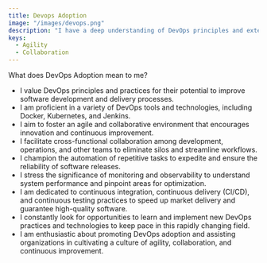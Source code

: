 ```yaml
---
title: Devops Adoption
image: "/images/devops.png"
description: "I have a deep understanding of DevOps principles and extensive experience with various DevOps tools and technologies, including Docker, Kubernetes, and Jenkins. I am dedicated to promoting a DevOps culture and driving organizational agility through effective collaboration."
keys:
  - Agility
  - Collaboration
---
```



What does DevOps Adoption mean to me?
- I value DevOps principles and practices for their potential to improve software development and delivery processes.
- I am proficient in a variety of DevOps tools and technologies, including Docker, Kubernetes, and Jenkins.
- I aim to foster an agile and collaborative environment that encourages innovation and continuous improvement.
- I facilitate cross-functional collaboration among development, operations, and other teams to eliminate silos and streamline workflows.
- I champion the automation of repetitive tasks to expedite and ensure the reliability of software releases.
- I stress the significance of monitoring and observability to understand system performance and pinpoint areas for optimization.
- I am dedicated to continuous integration, continuous delivery (CI/CD), and continuous testing practices to speed up market delivery and guarantee high-quality software.
- I constantly look for opportunities to learn and implement new DevOps practices and technologies to keep pace in this rapidly changing field.
- I am enthusiastic about promoting DevOps adoption and assisting organizations in cultivating a culture of agility, collaboration, and continuous improvement.
